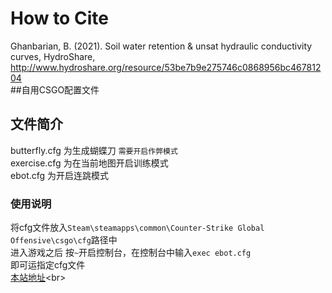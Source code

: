 # How to Cite
Ghanbarian, B. (2021). Soil water retention & unsat hydraulic conductivity curves, HydroShare, http://www.hydroshare.org/resource/53be7b9e275746c0868956bc46781204<br>
##自用CSGO配置文件
## 文件简介
butterfly.cfg 为生成蝴蝶刀 `需要开启作弊模式`<br>
exercise.cfg 为在当前地图开启训练模式 <br>
ebot.cfg 为开启连跳模式 <br>
### 使用说明
将cfg文件放入`Steam\steamapps\common\Counter-Strike Global Offensive\csgo\cfg`路径中<br>
进入游戏之后 按`~`开启控制台，在控制台中输入`exec ebot.cfg`<br>
即可运指定cfg文件<br>
[本站地址](https://github.com/HaNaBiV/CSGOcfg.git "https://github.com/HaNaBiV/CSGOcfg.git")<br>
